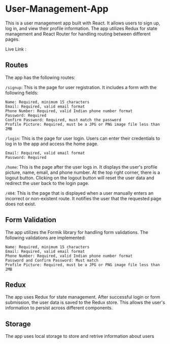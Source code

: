 # User-Management-App

This is a user management app built with React. It allows users to sign up, log in, and view their profile information. The app utilizes Redux for state management and React Router for handling routing between different pages.

Live Link :

## Routes

The app has the following routes:

`/signup`: This is the page for user registration. It includes a form with the following fields:

    Name: Required, minimum 15 characters
    Email: Required, valid email format
    Phone Number: Required, valid Indian phone number format
    Password: Required
    Confirm Password: Required, must match the password
    Profile Picture: Required, must be a JPG or PNG image file less than 2MB

`/login`: This is the page for user login. Users can enter their credentials to log in to the app and access the home page.

    Email: Required, valid email format
    Password: Required

`/home`: This is the page after the user logs in. It displays the user's profile picture, name, email, and phone number. At the top right corner, there is a logout button. Clicking on the logout button will reset the user data and redirect the user back to the login page.

`/404`: This is the page that is displayed when a user manually enters an incorrect or non-existent route. It notifies the user that the requested page does not exist.

## Form Validation

The app utilizes the Formik library for handling form validations. The following validations are implemented:

    Name: Required, minimum 15 characters
    Email: Required, valid email format
    Phone Number: Required, valid Indian phone number format
    Password and Confirm Password: Must match
    Profile Picture: Required, must be a JPG or PNG image file less than 2MB

## Redux

The app uses Redux for state management. After successful login or form submission, the user data is saved to the Redux store. This allows the user's information to persist across different components.

## Storage

The app uses local storage to store and retrive information about users
